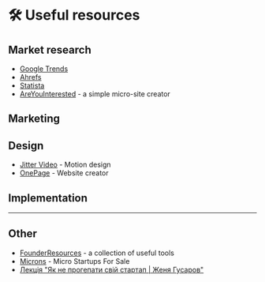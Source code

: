 # 🛠 Useful resources

## Market research

* [Google Trends](https://trends.google.com/trends/)
* [Ahrefs](https://ahrefs.com/)
* [Statista](https://www.statista.com/)
* [AreYouInterested](https://areyouinterested.co/) - a simple micro-site creator

## Marketing

## Design

* [Jitter Video](https://jitter.video/) - Motion design
* [OnePage](https://app.onepage.io/) - Website creator

## Implementation



***

## Other

* [FounderResources](https://www.founderresources.io/) - a collection of useful tools
* [Microns](https://www.microns.io/) - Micro Startups For Sale
* [Лекція "Як не прогепати свій стартап | Женя Гусаров"](https://youtu.be/46yHULT8gPc?si=Hu-V0eSW3uIuer3d)
